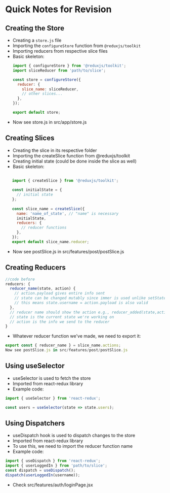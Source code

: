 # Quick Notes for Revision

## Creating the Store

- Creating a `store.js` file
- Importing the `configureStore` function from `@reduxjs/toolkit`
- Importing reducers from respective slice files
- Basic skeleton:
  ```javascript
  import { configureStore } from '@reduxjs/toolkit';
  import sliceReducer from 'path/to/slice';

  const store = configureStore({
    reducer: {
      slice_name: sliceReducer,
      // other slices...
    },
  });

  export default store;
- Now see store.js in src/app/store.js
## Creating Slices
- Creating the slice in its respective folder
- Importing the createSlice function from @reduxjs/toolkit
- Creating initial state (could be done inside the slice as well)
- Basic skeleton:
 ```javascript
        
    import { createSlice } from '@reduxjs/toolkit';
    
    const initialState = {
      // initial state
    };
    
    const slice_name = createSlice({
      name: 'name_of_state', // "name" is necessary
      initialState,
      reducers: {
        // reducer functions
      },
    });
    export default slice_name.reducer;
```
- Now see postSlice.js in src/features/post/postSlice.js

## Creating Reducers

```javascript
//code before
reducers: {
  reducer_name(state, action) {
    // action.payload gives entire info sent
    // state can be changed mutably since immer is used unlike setState hook of React
    // this means state.username = action.payload is also valid
  },
  // reducer name should show the action e.g., reducer_added(state,action) {}
  // state is the current state we're working on
  // action is the info we send to the reducer
}
```
- Whatever reducer function we've made, we need to export it:
```javascript
export const { reducer_name } = slice_name.actions;
Now see postSlice.js in src/features/post/postSlice.js
```
## Using useSelector
- useSelector is used to fetch the store
- Imported from react-redux library
- Example code:
```javascript
import { useSelector } from 'react-redux';

const users = useSelector(state => state.users);
```
## Using Dispatchers
- useDispatch hook is used to dispatch changes to the store
- Imported from react-redux library
- To use this, we need to import the reducer function name
- Example code:
```javascript
import { useDispatch } from 'react-redux';
import { userLoggedIn } from 'path/to/slice';
const dispatch = useDispatch();
dispatch(userLoggedIn(username));
```
- Check src/features/auth/loginPage.jsx

